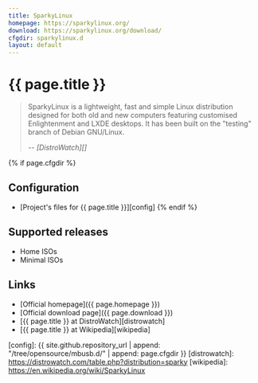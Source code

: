 ```yaml
---
title: SparkyLinux
homepage: https://sparkylinux.org/
download: https://sparkylinux.org/download/
cfgdir: sparkylinux.d
layout: default
---
```


# {{ page.title }}

> SparkyLinux is a lightweight, fast and simple Linux distribution designed for
> both old and new computers featuring customised Enlightenment and LXDE
> desktops. It has been built on the "testing" branch of Debian GNU/Linux.
>
> -- <cite markdown="1">[DistroWatch][]</cite>


{% if page.cfgdir %}
## Configuration

- [Project's files for {{ page.title }}][config]
{% endif %}


## Supported releases

- Home ISOs
- Minimal ISOs


## Links

- [Official homepage]({{ page.homepage }})
- [Official download page]({{ page.download }})
- [{{ page.title }} at DistroWatch][distrowatch]
- [{{ page.title }} at Wikipedia][wikipedia]


[config]: {{ site.github.repository_url | append: "/tree/opensource/mbusb.d/" | append: page.cfgdir }}
[distrowatch]: https://distrowatch.com/table.php?distribution=sparky
[wikipedia]: https://en.wikipedia.org/wiki/SparkyLinux
